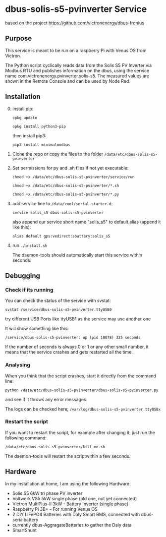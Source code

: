 # dbus-solis-s5-pvinverter Service

based on the project https://github.com/victronenergy/dbus-fronius

## Purpose

This service is meant to be run on a raspberry Pi with Venus OS from Victron.

The Python script cyclically reads data from the Solis S5 PV Inverter via Modbus RTU and publishes information on the dbus, using the service name com.victronenergy.pvinverter.solis-s5. The measured values are shown in the Remote Console and can be used by Node Red.


## Installation

0. install pip:

   `opkg update`

   `opkg install python3-pip`
   
   then install pip3:

   `pip3 install minimalmodbus`

1. Clone the repo or copy the files to the folder `/data/etc/dbus-solis-s5-pvinverter`

2. Set permissions for py and .sh files if not yet executable:

   `chmod +x /data/etc/dbus-solis-s5-pvinverter/service/run`

   `chmod +x /data/etc/dbus-solis-s5-pvinverter/*.sh`

   `chmod +x /data/etc/dbus-solis-s5-pvinverter/*.py`

3. add service line to `/data/conf/serial-starter.d`:

   `service solis_s5 dbus-solis-s5-pvinverter`

   also append our service short name "solis_s5" to default alias (append it like this):

   `alias default gps:vedirect:sbattery:solis_s5`

4. run `./install.sh`

   The daemon-tools should automatically start this service within seconds.

## Debugging

### Check if its running
You can check the status of the service with svstat:

`svstat /service/dbus-solis-s5-pvinverter.ttyUSB0`

try different USB Ports like ttyUSB1 as the service may use another one

It will show something like this:

`/service/dbus-solis-s5-pvinverter: up (pid 10078) 325 seconds`

If the number of seconds is always 0 or 1 or any other small number, it means that the service crashes and gets restarted all the time.

### Analysing
When you think that the script crashes, start it directly from the command line:

`python /data/etc/dbus-solis-s5-pvinverter/dbus-solis-s5-pvinverter.py`

and see if it throws any error messages.

The logs can be checked here; `/var/log/dbus-solis-s5-pvinverter.ttyUSBx`

### Restart the script

If you want to restart the script, for example after changing it, just run the following command:

`/data/etc/dbus-solis-s5-pvinverter/kill_me.sh`

The daemon-tools will restart the scriptwithin a few seconds.

## Hardware

In my installation at home, I am using the following Hardware:

- Solis S5 6kW tri phase PV inverter
- Voltwerk VS5 5kW single phase (old one, not yet connected)
- Victron MultiPlus-II 3kW - Battery Inverter (single phase)
- Raspberry Pi 3B+ - For running Venus OS
- 2 DIY LiFePO4 Batteries with Daly Smart BMS, connected with dbus-serialbattery
- currently dbus-AggragateBatteries to gather the Daly data
- SmartShunt

